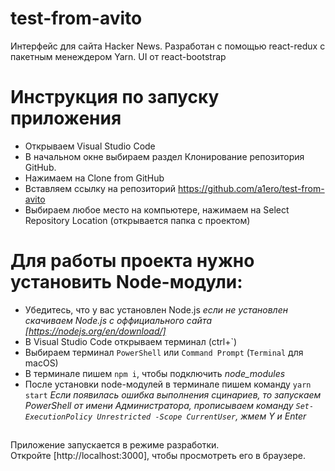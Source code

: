 # test-from-avito

Интерфейс для сайта Hacker News. Разработан с помощью react-redux с пакетным менеждером Yarn.
UI от react-bootstrap

# Инструкция по запуску приложения

- Открываем Visual Studio Code 
- В начальном окне выбираем раздел Клонирование репозитория GitHub.
- Нажимаем на Clone from GitHub
- Вставляем ссылку на репозиторий https://github.com/a1ero/test-from-avito
- Выбираем любое место на компьютере, нажимаем на Select Repository Location (открывается папка с проектом)

# Для работы проекта нужно установить Node-модули:
- Убедитесь, что у вас установлен Node.js
*если не установлен скачиваем Node.js с оффициального сайта [https://nodejs.org/en/download/]*
- В Visual Studio Code открываем терминал (ctrl+`)
- Выбираем терминал `PowerShell` или `Command Prompt`
   (`Terminal` для macOS)
- В терминале пишем `npm i`, чтобы подключить *node_modules*
- После установки node-модулей в терминале пишем команду `yarn start`
 *Если появилась ошибка выполнения сцинариев, то запускаем PowerShell от имени Администратора, прописываем команду `Set-ExecutionPolicy Unrestricted -Scope CurrentUser`, жмем Y и Enter*

##

Приложение запускается в режиме разработки.\
Откройте [http://localhost:3000], чтобы просмотреть его в браузере.
